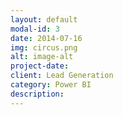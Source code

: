 ```yaml
---
layout: default
modal-id: 3
date: 2014-07-16
img: circus.png
alt: image-alt
project-date: 
client: Lead Generation
category: Power BI
description: 
---
```

